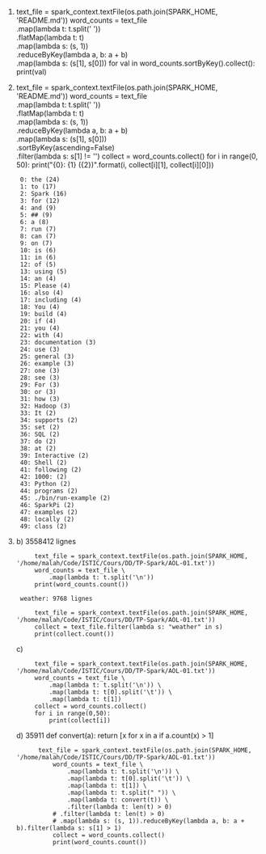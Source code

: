 1)
    text_file = spark_context.textFile(os.path.join(SPARK_HOME, 'README.md'))
    word_counts = text_file \
        .map(lambda t: t.split(' ')) \
        .flatMap(lambda t: t) \
        .map(lambda s: (s, 1)) \
        .reduceByKey(lambda a, b: a + b) \
        .map(lambda s: (s[1], s[0]))
    for val in word_counts.sortByKey().collect():
        print(val)
        
2)
    text_file = spark_context.textFile(os.path.join(SPARK_HOME, 'README.md'))
    word_counts = text_file \
        .map(lambda t: t.split(' ')) \
        .flatMap(lambda t: t) \
        .map(lambda s: (s, 1)) \
        .reduceByKey(lambda a, b: a + b) \
        .map(lambda s: (s[1], s[0])) \
        .sortByKey(ascending=False) \
        .filter(lambda s: s[1] != '')
    collect = word_counts.collect()
    for i in range(0, 50):
        print("{0}: {1} ({2})".format(i, collect[i][1], collect[i][0]))
        
        0: the (24)
        1: to (17)
        2: Spark (16)
        3: for (12)
        4: and (9)
        5: ## (9)
        6: a (8)
        7: run (7)
        8: can (7)
        9: on (7)
        10: is (6)
        11: in (6)
        12: of (5)
        13: using (5)
        14: an (4)
        15: Please (4)
        16: also (4)
        17: including (4)
        18: You (4)
        19: build (4)
        20: if (4)
        21: you (4)
        22: with (4)
        23: documentation (3)
        24: use (3)
        25: general (3)
        26: example (3)
        27: one (3)
        28: see (3)
        29: For (3)
        30: or (3)
        31: how (3)
        32: Hadoop (3)
        33: It (2)
        34: supports (2)
        35: set (2)
        36: SQL (2)
        37: do (2)
        38: at (2)
        39: Interactive (2)
        40: Shell (2)
        41: following (2)
        42: 1000: (2)
        43: Python (2)
        44: programs (2)
        45: ./bin/run-example (2)
        46: SparkPi (2)
        47: examples (2)
        48: locally (2)
        49: class (2)
        
3) 
    b) 3558412 lignes
    
            text_file = spark_context.textFile(os.path.join(SPARK_HOME, '/home/malah/Code/ISTIC/Cours/DD/TP-Spark/AOL-01.txt'))
            word_counts = text_file \
                .map(lambda t: t.split('\n'))
            print(word_counts.count())
            
        weather: 9768 lignes
        
            text_file = spark_context.textFile(os.path.join(SPARK_HOME, '/home/malah/Code/ISTIC/Cours/DD/TP-Spark/AOL-01.txt'))
            collect = text_file.filter(lambda s: "weather" in s)
            print(collect.count())
            
    c)
    
            text_file = spark_context.textFile(os.path.join(SPARK_HOME, '/home/malah/Code/ISTIC/Cours/DD/TP-Spark/AOL-01.txt'))
            word_counts = text_file \
                .map(lambda t: t.split('\n')) \
                .map(lambda t: t[0].split('\t')) \
                .map(lambda t: t[1])
            collect = word_counts.collect()
            for i in range(0,50):
                print(collect[i])
                
    d) 35911
            def convert(a):
                return [x for x in a if a.count(x) > 1]
                
             text_file = spark_context.textFile(os.path.join(SPARK_HOME, '/home/malah/Code/ISTIC/Cours/DD/TP-Spark/AOL-01.txt'))
                 word_counts = text_file \
                     .map(lambda t: t.split('\n')) \
                     .map(lambda t: t[0].split('\t')) \
                     .map(lambda t: t[1]) \
                     .map(lambda t: t.split(" ")) \
                     .map(lambda t: convert(t)) \
                     .filter(lambda t: len(t) > 0)
                 # .filter(lambda t: len(t) > 0)
                 # .map(lambda s: (s, 1)).reduceByKey(lambda a, b: a + b).filter(lambda s: s[1] > 1)
                 collect = word_counts.collect()
                 print(word_counts.count())
     
